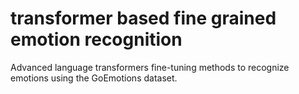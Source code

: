 # transformer based fine grained emotion recognition
 Advanced language transformers fine-tuning methods to recognize emotions using the GoEmotions dataset.
